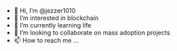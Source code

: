 - 👋 Hi, I’m @jezzer1010
- 👀 I’m interested in blockchain 
- 🌱 I’m currently learning life
- 💞️ I’m looking to collaborate on mass adoption projects
- 📫 How to reach me ...

<!---
jezzer1010/jezzer1010 is a ✨ special ✨ repository because its `README.md` (this file) appears on your GitHub profile.
You can click the Preview link to take a look at your changes.
--->

